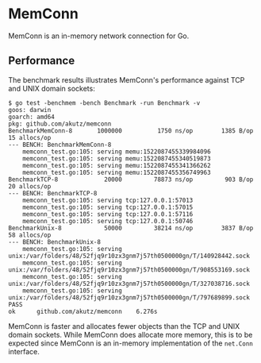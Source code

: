 # MemConn
MemConn is an in-memory network connection for Go.

## Performance
The benchmark results illustrates MemConn's performance against TCP
and UNIX domain sockets:

```shell
$ go test -benchmem -bench Benchmark -run Benchmark -v
goos: darwin
goarch: amd64
pkg: github.com/akutz/memconn
BenchmarkMemConn-8   	 1000000	      1750 ns/op	    1385 B/op	      15 allocs/op
--- BENCH: BenchmarkMemConn-8
	memconn_test.go:105: serving memu:1522087455339984096
	memconn_test.go:105: serving memu:1522087455340519873
	memconn_test.go:105: serving memu:1522087455341366262
	memconn_test.go:105: serving memu:1522087455356749963
BenchmarkTCP-8       	   20000	     78873 ns/op	     903 B/op	      20 allocs/op
--- BENCH: BenchmarkTCP-8
	memconn_test.go:105: serving tcp:127.0.0.1:57013
	memconn_test.go:105: serving tcp:127.0.0.1:57015
	memconn_test.go:105: serving tcp:127.0.0.1:57116
	memconn_test.go:105: serving tcp:127.0.0.1:50746
BenchmarkUnix-8      	   50000	     38214 ns/op	    3837 B/op	      58 allocs/op
--- BENCH: BenchmarkUnix-8
	memconn_test.go:105: serving unix:/var/folders/48/52fjq9r10zx3gnm7j57th0500000gn/T/140928442.sock
	memconn_test.go:105: serving unix:/var/folders/48/52fjq9r10zx3gnm7j57th0500000gn/T/908553169.sock
	memconn_test.go:105: serving unix:/var/folders/48/52fjq9r10zx3gnm7j57th0500000gn/T/327038716.sock
	memconn_test.go:105: serving unix:/var/folders/48/52fjq9r10zx3gnm7j57th0500000gn/T/797689899.sock
PASS
ok  	github.com/akutz/memconn	6.276s
```

MemConn is faster and allocates fewer objects than the TCP and UNIX domain
sockets. While MemConn does allocate more memory, this is to be expected
since MemConn is an in-memory implementation of the `net.Conn` interface.
